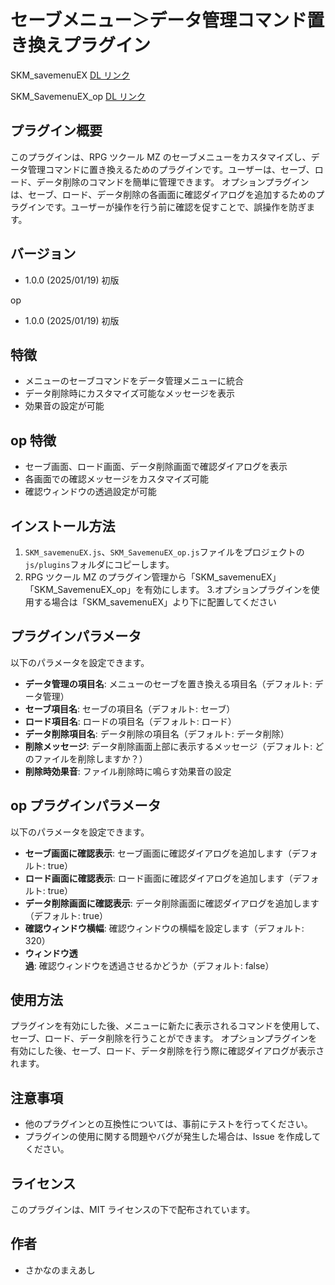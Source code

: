 # セーブメニュー＞データ管理コマンド置き換えプラグイン

SKM_savemenuEX
[DL リンク](https://github.com/fishs075/MZ/blob/main/SKM_savemenuEX.js)

SKM_SavemenuEX_op
[DL リンク](https://github.com/fishs075/MZ/blob/main/SKM_savemenuEX_op.js)

## プラグイン概要

このプラグインは、RPG ツクール MZ のセーブメニューをカスタマイズし、データ管理コマンドに置き換えるためのプラグインです。ユーザーは、セーブ、ロード、データ削除のコマンドを簡単に管理できます。
オプションプラグインは、セーブ、ロード、データ削除の各画面に確認ダイアログを追加するためのプラグインです。ユーザーが操作を行う前に確認を促すことで、誤操作を防ぎます。

## バージョン

-   1.0.0 (2025/01/19) 初版

op

-   1.0.0 (2025/01/19) 初版

## 特徴

-   メニューのセーブコマンドをデータ管理メニューに統合
-   データ削除時にカスタマイズ可能なメッセージを表示
-   効果音の設定が可能

## op 特徴

-   セーブ画面、ロード画面、データ削除画面で確認ダイアログを表示
-   各画面での確認メッセージをカスタマイズ可能
-   確認ウィンドウの透過設定が可能

## インストール方法

1. `SKM_savemenuEX.js`、`SKM_SavemenuEX_op.js`ファイルをプロジェクトの`js/plugins`フォルダにコピーします。
2. RPG ツクール MZ のプラグイン管理から「SKM_savemenuEX」「SKM_SavemenuEX_op」を有効にします。 3.オプションプラグインを使用する場合は「SKM_savemenuEX」より下に配置してください

## プラグインパラメータ

以下のパラメータを設定できます。

-   **データ管理の項目名**: メニューのセーブを置き換える項目名（デフォルト: データ管理）
-   **セーブ項目名**: セーブの項目名（デフォルト: セーブ）
-   **ロード項目名**: ロードの項目名（デフォルト: ロード）
-   **データ削除項目名**: データ削除の項目名（デフォルト: データ削除）
-   **削除メッセージ**: データ削除画面上部に表示するメッセージ（デフォルト: どのファイルを削除しますか？）
-   **削除時効果音**: ファイル削除時に鳴らす効果音の設定

## op プラグインパラメータ

以下のパラメータを設定できます。

-   **セーブ画面に確認表示**: セーブ画面に確認ダイアログを追加します（デフォルト: true）
-   **ロード画面に確認表示**: ロード画面に確認ダイアログを追加します（デフォルト: true）
-   **データ削除画面に確認表示**: データ削除画面に確認ダイアログを追加します（デフォルト: true）
-   **確認ウィンドウ横幅**: 確認ウィンドウの横幅を設定します（デフォルト: 320）
-   **ウィンドウ透過**: 確認ウィンドウを透過させるかどうか（デフォルト: false）

## 使用方法

プラグインを有効にした後、メニューに新たに表示されるコマンドを使用して、セーブ、ロード、データ削除を行うことができます。
オプションプラグインを有効にした後、セーブ、ロード、データ削除を行う際に確認ダイアログが表示されます。

## 注意事項

-   他のプラグインとの互換性については、事前にテストを行ってください。
-   プラグインの使用に関する問題やバグが発生した場合は、Issue を作成してください。

## ライセンス

このプラグインは、MIT ライセンスの下で配布されています。

## 作者

-   さかなのまえあし
